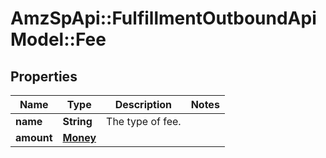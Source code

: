 # AmzSpApi::FulfillmentOutboundApiModel::Fee

## Properties
Name | Type | Description | Notes
------------ | ------------- | ------------- | -------------
**name** | **String** | The type of fee. | 
**amount** | [**Money**](Money.md) |  | 

